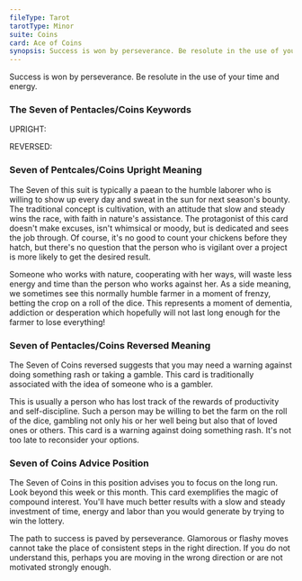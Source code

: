 ```yaml
---
fileType: Tarot
tarotType: Minor
suite: Coins
card: Ace of Coins
synopsis: Success is won by perseverance. Be resolute in the use of your time and energy.
---
```

Success is won by perseverance. Be resolute in the use of your time and energy.

### The Seven of Pentacles/Coins Keywords

UPRIGHT: 

REVERSED: 

### Seven of Pentcales/Coins Upright Meaning

The Seven of this suit is typically a paean to the humble laborer who is willing to show up every day and sweat in the sun for next season's bounty. The traditional concept is cultivation, with an attitude that slow and steady wins the race, with faith in nature's assistance. The protagonist of this card doesn't make excuses, isn't whimsical or moody, but is dedicated and sees the job through. Of course, it's no good to count your chickens before they hatch, but there's no question that the person who is vigilant over a project is more likely to get the desired result.

Someone who works with nature, cooperating with her ways, will waste less energy and time than the person who works against her. As a side meaning, we sometimes see this normally humble farmer in a moment of frenzy, betting the crop on a roll of the dice. This represents a moment of dementia, addiction or desperation which hopefully will not last long enough for the farmer to lose everything!

### Seven of Pentacles/Coins Reversed Meaning

The Seven of Coins reversed suggests that you may need a warning against doing something rash or taking a gamble. This card is traditionally associated with the idea of someone who is a gambler.

This is usually a person who has lost track of the rewards of productivity and self-discipline. Such a person may be willing to bet the farm on the roll of the dice, gambling not only his or her well being but also that of loved ones or others. This card is a warning against doing something rash. It's not too late to reconsider your options.

### Seven of Coins Advice Position

The Seven of Coins in this position advises you to focus on the long run. Look beyond this week or this month. This card exemplifies the magic of compound interest. You'll have much better results with a slow and steady investment of time, energy and labor than you would generate by trying to win the lottery.

The path to success is paved by perseverance. Glamorous or flashy moves cannot take the place of consistent steps in the right direction. If you do not understand this, perhaps you are moving in the wrong direction or are not motivated strongly enough.